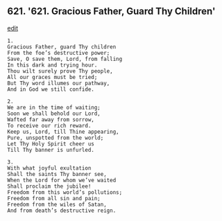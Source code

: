 
## 621.  '621. Gracious Father, Guard Thy Children'
[edit](https://docs.google.com/document/d/1%2DQ9GRBk0m4MM%2DSPfHzZohFBoy8lRyxVV/edit?mode=html)






    1.
    Gracious Father, guard Thy children
    From the foe’s destructive power;
    Save, O save them, Lord, from falling
    In this dark and trying hour.
    Thou wilt surely prove Thy people,
    All our graces must be tried;
    But Thy word illumes our pathway,
    And in God we still confide.

    2.
    We are in the time of waiting;
    Soon we shall behold our Lord,
    Wafted far away from sorrow,
    To receive our rich reward.
    Keep us, Lord, till Thine appearing,
    Pure, unspotted from the world;
    Let Thy Holy Spirit cheer us
    Till Thy banner is unfurled.

    3.
    With what joyful exultation
    Shall the saints Thy banner see,
    When the Lord for whom we’ve waited
    Shall proclaim the jubilee!
    Freedom from this world’s pollutions;
    Freedom from all sin and pain;
    Freedom from the wiles of Satan,
    And from death’s destructive reign.
